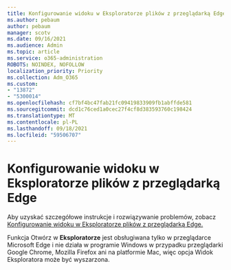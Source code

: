 ```yaml
---
title: Konfigurowanie widoku w Eksploratorze plików z przeglądarką Edge
ms.author: pebaum
author: pebaum
manager: scotv
ms.date: 09/16/2021
ms.audience: Admin
ms.topic: article
ms.service: o365-administration
ROBOTS: NOINDEX, NOFOLLOW
localization_priority: Priority
ms.collection: Adm_O365
ms.custom:
- "13872"
- "5300014"
ms.openlocfilehash: cf7bf4bc47fab21fc09419833909fb1abffde581
ms.sourcegitcommit: dcd1c76ced1a0cec27f4cf8d383593760c198424
ms.translationtype: MT
ms.contentlocale: pl-PL
ms.lasthandoff: 09/18/2021
ms.locfileid: "59506707"
---
```

# <a name="configure-view-in-file-explorer-with-edge"></a>Konfigurowanie widoku w Eksploratorze plików z przeglądarką Edge

Aby uzyskać szczegółowe instrukcje i rozwiązywanie problemów, zobacz [Konfigurowanie widoku w Eksploratorze plików z przeglądarką Edge.](https://docs.microsoft.com/SharePoint/sharepoint-view-in-edge#configure-view-in-file-explorer-with-edge)

Funkcja Otwórz w **Eksploratorze** jest obsługiwana tylko w przeglądarce Microsoft Edge i nie działa w programie Windows w przypadku  przeglądarki Google Chrome, Mozilla Firefox ani na platformie Mac, więc opcja Widok Eksploratora może być wyszarzona.